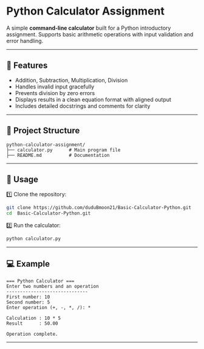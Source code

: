 # Python Calculator Assignment

A simple **command-line calculator** built for a Python introductory assignment. Supports basic arithmetic operations with input validation and error handling.

---

## 🚀 Features

  * Addition, Subtraction, Multiplication, Division
  * Handles invalid input gracefully
  * Prevents division by zero errors
  * Displays results in a clean equation format with aligned output
  * Includes detailed docstrings and comments for clarity

---

## 📂 Project Structure

```
python-calculator-assignment/
├── calculator.py      # Main program file
├── README.md          # Documentation

```

---

## 🔧 Usage

1️⃣ Clone the repository:

```bash
git clone https://github.com/duduBmoon21/Basic-Calculator-Python.git
cd  Basic-Calculator-Python.git
```

2️⃣ Run the calculator:

```bash
python calculator.py
```

---

## 💻 Example

```
=== Python Calculator ===
Enter two numbers and an operation
------------------------------
First number: 10
Second number: 5
Enter operation (+, -, *, /): *

Calculation : 10 * 5
Result      : 50.00

Operation complete.
```

---
